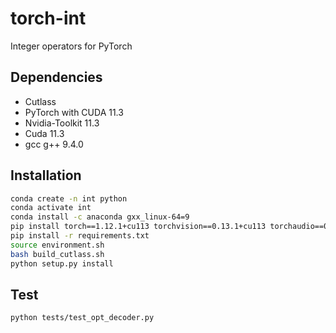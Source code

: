 # torch-int
Integer operators for PyTorch

## Dependencies
- Cutlass
- PyTorch with CUDA 11.3
- Nvidia-Toolkit 11.3
- Cuda 11.3
- gcc g++ 9.4.0

## Installation
```bash
conda create -n int python
conda activate int
conda install -c anaconda gxx_linux-64=9
pip install torch==1.12.1+cu113 torchvision==0.13.1+cu113 torchaudio==0.12.1 --extra-index-url https://download.pytorch.org/whl/cu113
pip install -r requirements.txt
source environment.sh
bash build_cutlass.sh
python setup.py install
```

## Test
```bash
python tests/test_opt_decoder.py
```